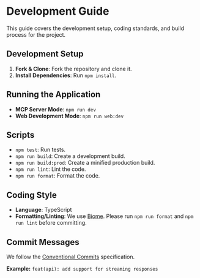 # Development Guide

This guide covers the development setup, coding standards, and build process for the project.

## Development Setup

1. **Fork & Clone**: Fork the repository and clone it.
2. **Install Dependencies**: Run `npm install`.

## Running the Application

- **MCP Server Mode**: `npm run dev`
- **Web Development Mode**: `npm run web:dev`

## Scripts

- `npm test`: Run tests.
- `npm run build`: Create a development build.
- `npm run build:prod`: Create a minified production build.
- `npm run lint`: Lint the code.
- `npm run format`: Format the code.

## Coding Style

- **Language**: TypeScript
- **Formatting/Linting**: We use [Biome](https://biomejs.dev/). Please run `npm run format` and `npm run lint` before committing.

## Commit Messages

We follow the [Conventional Commits](https://www.conventionalcommits.org/) specification.

**Example:** `feat(api): add support for streaming responses`
